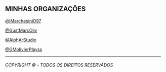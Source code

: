 ## MINHAS ORGANIZAÇÕES

[@iMarchesiniO97](https://github.com/iMarchesiniO97)

[@GustMarcOliv](https://github.com/GustMarcOliv)

[@AlphArStudio](https://github.com/AlphArStudio)

[@GMolivierPlayss](https://github.com/GMolivierPlayss)

---

###### COPYRIGHT © - TODOS OS DIREITOS RESERVADOS

